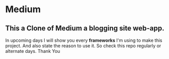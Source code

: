 # Medium
## This a Clone of Medium a blogging site web-app.
In upcoming days I will show you every **frameworks** I'm using to make this project. And also state the reason to use it. So check this repo regularly or alternate days. 
Thank You

